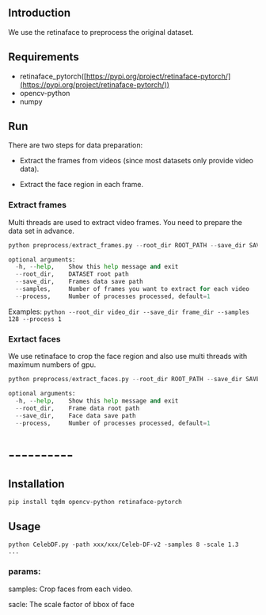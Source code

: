 ## Introduction

We use the retinaface to preprocess the original dataset. 

## Requirements

* retinaface_pytorch([https://pypi.org/project/retinaface-pytorch/](https://pypi.org/project/retinaface-pytorch/))
* opencv-python
* numpy

## Run 

There are two steps for data preparation:

- Extract the frames from videos (since most datasets only provide video data).

- Extract the face region in each frame.

### Extract frames

Multi threads are used to extract video frames. You need to prepare the data set in advance.

```python
python preprocess/extract_frames.py --root_dir ROOT_PATH --save_dir SAVE_DIR --samples 128

optional arguments:
  -h, --help,    Show this help message and exit
  --root_dir,    DATASET root path
  --save_dir,    Frames data save path
  --samples,     Number of frames you want to extract for each video
  --process,     Number of processes processed, default=1
```

Examples: `python --root_dir video_dir --save_dir frame_dir --samples 128 --process 1`

### Exrtact faces

We use retinaface to crop the face region and also use multi threads with maximum numbers of gpu. 

```python
python preprocess/extract_faces.py --root_dir ROOT_PATH --save_dir SAVE_DIR

optional arguments:
  -h, --help,    Show this help message and exit
  --root_dir,    Frame data root path
  --save_dir,    Face data save path
  --process,     Number of processes processed, default=1
```

# ----------
## Installation

```
pip install tqdm opencv-python retinaface-pytorch
```

## Usage

```
python CelebDF.py -path xxx/xxx/Celeb-DF-v2 -samples 8 -scale 1.3
...
```
### params:
samples: Crop faces from each video.

sacle: The scale factor of bbox of face